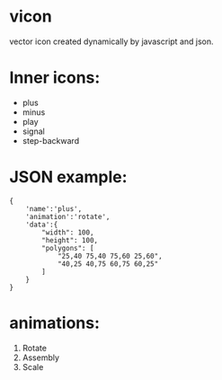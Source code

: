 # vicon
vector icon created dynamically by javascript and json.

# Inner icons:
* plus
* minus
* play
* signal
* step-backward

# JSON example:

    {
        'name':'plus',
        'animation':'rotate',
        'data':{
            "width": 100,
            "height": 100,
            "polygons": [
                "25,40 75,40 75,60 25,60",
                "40,25 40,75 60,75 60,25"
            ]
        }
    }

# animations:
1. Rotate
2. Assembly
3. Scale
